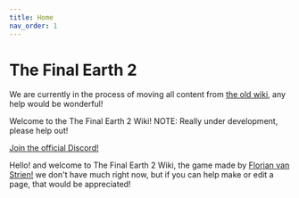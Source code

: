 ```yaml
---
title: Home
nav_order: 1
---
```


# The Final Earth 2
We are currently in the process of moving all content from [the old wiki](tfe2.fandom.com), any help would be wonderful!

Welcome to the The Final Earth 2 Wiki!
NOTE: Really under development, please help out!

[Join the official Discord!](https://discord.gg/r4H25JM)

Hello! and welcome to The Final Earth 2 Wiki, the game made by [Florian van Strien!](https://florianvanstrien.nl/) we don't have much right now, but if you can help make or edit a page, that would be appreciated!
